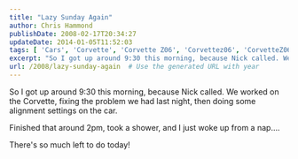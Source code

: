 ```yaml
---
title: "Lazy Sunday Again"
author: Chris Hammond
publishDate: 2008-02-17T20:34:27
updateDate: 2014-01-05T11:52:03
tags: [ 'Cars', 'Corvette', 'Corvette Z06', 'Corvettez06', 'CorvetteZ06org', 'Life News' ]
excerpt: "So I got up around 9:30 this morning, because Nick called. We worked on the Corvette, fixing the problem we had last night, then doing some alignment settings on the car.  Finished that around 2pm, took a shower, and I just woke up from a nap....  There's so much left to do today! "
url: /2008/lazy-sunday-again  # Use the generated URL with year
---
```

<p>So I got up around 9:30 this morning, because Nick called. We worked on the Corvette, fixing the problem we had last night, then doing some alignment settings on the car.</p> <p>Finished that around 2pm, took a shower, and I just woke up from a nap....</p> <p>There's so much left to do today!</p>
